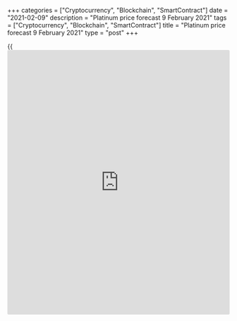 +++
categories = ["Cryptocurrency", "Blockchain", "SmartContract"]
date = "2021-02-09"
description = "Platinum price forecast 9 February 2021"
tags = ["Cryptocurrency", "Blockchain", "SmartContract"]
title = "Platinum price forecast 9 February 2021"
type = "post"
+++

{{<iframe id="large-banner" src="https://www.bounty.group/#slide=20.0" width="100%" height="600" scrolling="no" style="border: 0px solid rgb(216, 221, 230); border-radius: 3px;">}}

2021-02-09

2021-02-09

Platinum gave head start to gold. Forecast as of 09.02.2021Dmitri
Demidenko

For a long time, platinum has been overshadowed by gold and palladium,
but in the fourth quarter of 2020, it was able to mark a better result
compared to its competitors and is going to close the gap in 2021. Let
us discuss this topic and make up a trading plan.

## Fundamental platinum forecast for a year

News of COVID-19 cases decline, and the high chances for Joe Biden's new
fiscal stimulus package to pass through Congress positively impacted the
precious metals sector. Gold showed growth on expectations of inflation
accelerating concerning a weak US dollar. Platinum has skyrocketed to
its highest level since August 2016. This asset is one of my [top
favorites in 2021][1], so I am pleased about its success.

Even though in 2020, platinum showed the worst growth (+11%) in the
precious metals sector, it was the best (+19%) in the fourth quarter.
This was facilitated by the belief in a reflationary environment due to
Joe Biden's victory in the presidential elections and the "blue" wave,
as well as a clear underestimation of the asset. It turned out that the
Democrats' victory in the Senate triggered the [XPTUSD][2] correction.
Yet when the dollar grows amid disappointment in the speed of
vaccination is one thing, and when it falls due to the passage of the
COVID-19 seasonal peak is another. Some bear speculators on the
greenback lost their nerves and closed their shorts. But without a
doubt, new USD traders will come to the market soon.

### US dollar and other currencies' managed money positions



 _Source: Bloomberg, CFTC._

Platinum positioning is optimal for the continuation of the upward
movement. Asset managers' net long positions are far from the all-time
highs at the turn of 2019-2020.

### Platinum managed money position



 _Source: Bloomberg, CFTC._

Currently, the analyzed asset is trading at a discount of $670 and $1170
per ounce compared to gold and palladium, respectively. The maximum
premiums were $1,144 and $1,600 in 2008, with discounts of $1,000 and
$1,540 in the spring of 2020. Platinum has [historical](https://www.fintechee.com/services/historical-data-for-forex/)ly been undervalued
compared to its major competitors.

The main drivers of [XPTUSD][2] growth in 2021 will be: increased demand
for jewelry in China, increased industrial use of platinum, increased
consumer demand for cars, and interest in platinum in the autocatalysts'
field, including in cars running on hydrogen. These factors, along with
the underestimation of platinum, favorable positioning in the
derivatives market, a weak dollar, and a reflationary environment, will
contribute to the platinum rally.

Indeed, in the next few months, the situation that was in the fourth
quarter of 2020 may repeat itself. Belief in victory over COVID-19 will
facilitate the opening and explosive growth of the world's major
economies, increasing global risk appetite and accelerating inflation.
The Fed will continue to adhere to ultra-easy monetary [policy](https://www.fintechee.com/policy/), not
allowing debt market rates to rise too quickly. Cheap money from the Fed
and Congress will push gold up, forcing all other precious metals in the
same direction.

### Platinum trading plan for a year

Thus, the bullish platinum market environment allows me to maintain an
optimistic outlook. [I still expect][3] [XPTUSD][2] to rise to
$1200-1235 in the first quarter and to $1330 by the end of 2021. I would
suggest buying the platinum.



## Price chart of XPTUSD in real time mode

The content of this article reflects the author’s opinion and does not
necessarily reflect the official position of LiteForex. The material
published on this page is provided for informational purposes only and
should not be considered as the provision of investment advice for the
purposes of Directive 2004/39/EC.

Rate this article:

{{value}}

( {{count}} {{title}} )

   1. www.liteforex.com/blog/analysts-opinions/top-five-investment-strategies-for-2021-forecast-as-of-31122020/
   2. my.liteforex.com/trading/chart?symbol=XPTUSD&returnUrl=true
   3. www.liteforex.com/blog/analysts-opinions/platinum-says-goodbye-to-depression-forecast-as-of-21012021/